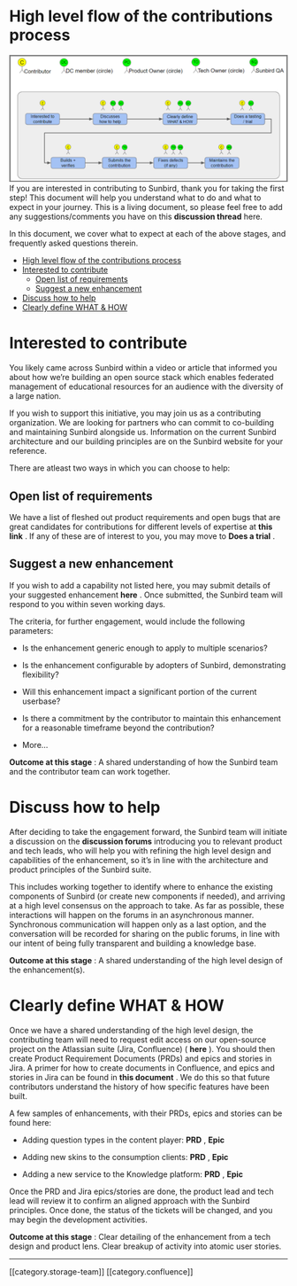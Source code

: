 


# High level flow of the contributions process
![](images/storage/image-20210115-115446.png)If you are interested in contributing to Sunbird, thank you for taking the first step! This document will help you understand what to do and what to expect in your journey. This is a living document, so please feel free to add any suggestions/comments you have on this  **discussion thread**  here.

In this document, we cover what to expect at each of the above stages, and frequently asked questions therein.



* [High level flow of the contributions process](#high-level-flow-of-the-contributions-process)
* [Interested to contribute](#interested-to-contribute)
  * [Open list of requirements](#open-list-of-requirements)
  * [Suggest a new enhancement](#suggest-a-new-enhancement)
* [Discuss how to help](#discuss-how-to-help)
* [Clearly define WHAT & HOW](#clearly-define-what-&-how)

# Interested to contribute
You likely came across Sunbird within a video or article that informed you about how we’re building an open source stack which enables federated management of educational resources for an audience with the diversity of a large nation.

If you wish to support this initiative, you may join us as a contributing organization. We are looking for partners who can commit to co-building and maintaining Sunbird alongside us. Information on the current Sunbird architecture and our building principles are on the Sunbird website for your reference.

There are atleast two ways in which you can choose to help:


## Open list of requirements
We have a list of fleshed out product requirements and open bugs that are great candidates for contributions for different levels of expertise at  **this link** . If any of these are of interest to you, you may move to  **Does a trial** .


## Suggest a new enhancement
If you wish to add a capability not listed here, you may submit details of your suggested enhancement  **here** . Once submitted, the Sunbird team will respond to you within seven working days.

The criteria, for further engagement, would include the following parameters:


* Is the enhancement generic enough to apply to multiple scenarios?


* Is the enhancement configurable by adopters of Sunbird, demonstrating flexibility?


* Will this enhancement impact a significant portion of the current userbase?


* Is there a commitment by the contributor to maintain this enhancement for a reasonable timeframe beyond the contribution?


* More…





 **Outcome at this stage** : A shared understanding of how the Sunbird team and the contributor team can work together.


# Discuss how to help
After deciding to take the engagement forward, the Sunbird team will initiate a discussion on the  **discussion forums**  introducing you to relevant product and tech leads, who will help you with refining the high level design and capabilities of the enhancement, so it’s in line with the architecture and product principles of the Sunbird suite.

This includes working together to identify where to enhance the existing components of Sunbird (or create new components if needed), and arriving at a high level consensus on the approach to take. As far as possible, these interactions will happen on the forums in an asynchronous manner. Synchronous communication will happen only as a last option, and the conversation will be recorded for sharing on the public forums, in line with our intent of being fully transparent and building a knowledge base.

 **Outcome at this stage** : A shared understanding of the high level design of the enhancement(s).


# Clearly define WHAT & HOW
Once we have a shared understanding of the high level design, the contributing team will need to request edit access on our open-source project on the Atlassian suite (Jira, Confluence) ( **here** ). You should then create Product Requirement Documents (PRDs) and epics and stories in Jira. A primer for how to create documents in Confluence, and epics and stories in Jira can be found in  **this document** . We do this so that future contributors understand the history of how specific features have been built.

A few samples of enhancements, with their PRDs, epics and stories can be found here:


* Adding question types in the content player:  **PRD** ,  **Epic** 


* Adding new skins to the consumption clients:  **PRD** ,  **Epic** 


* Adding a new service to the Knowledge platform:  **PRD** ,  **Epic** 



Once the PRD and Jira epics/stories are done, the product lead and tech lead will review it to confirm an aligned approach with the Sunbird principles. Once done, the status of the tickets will be changed, and you may begin the development activities.

 **Outcome at this stage** : Clear detailing of the enhancement from a tech design and product lens. Clear breakup of activity into atomic user stories.





*****

[[category.storage-team]] 
[[category.confluence]] 
